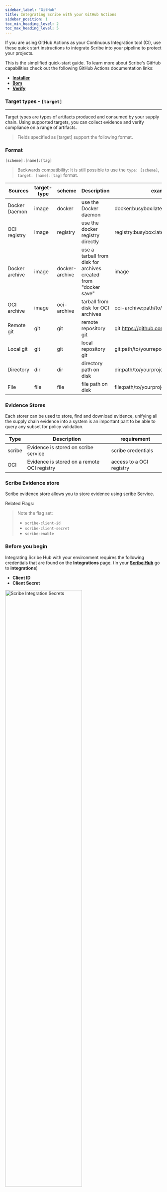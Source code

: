 ```yaml
---
sidebar_label: "GitHub"
title: Integrating Scribe with your GitHub Actions
sidebar_position: 1
toc_min_heading_level: 2
toc_max_heading_level: 5
---
```


If you are using GitHub Actions as your Continuous Integration tool (CI), use these quick start instructions to integrate Scribe into your pipeline to protect your projects. 

This is the simplified quick-start guide. To learn more about Scribe's GitHub capabilities check out the following GitHub Actions documentation links:
* **[Installer](../../../../docs/integrating-scribe/ci-integrations/github/github-actions/action-installer)**
* **[Bom](../../../../docs/integrating-scribe/ci-integrations/github/github-actions/action-bom.md)**
* **[Verify](../../../../docs/integrating-scribe/ci-integrations/github/github-actions/action-verify)**

### Target types - `[target]`
---
Target types are types of artifacts produced and consumed by your supply chain.
Using supported targets, you can collect evidence and verify compliance on a range of artifacts.

> Fields specified as [target] support the following format.

### Format

`[scheme]:[name]:[tag]` 

> Backwards compatibility: It is still possible to use the `type: [scheme]`, `target: [name]:[tag]` format.

| Sources | target-type | scheme | Description | example
| --- | --- | --- | --- | --- |
| Docker Daemon | image | docker | use the Docker daemon | docker:busybox:latest |
| OCI registry | image | registry | use the docker registry directly | registry:busybox:latest |
| Docker archive | image | docker-archive | use a tarball from disk for archives created from "docker save" | image | docker-archive:path/to/yourimage.tar |
| OCI archive | image | oci-archive | tarball from disk for OCI archives | oci-archive:path/to/yourimage.tar |
| Remote git | git| git | remote repository git | git:https://github.com/yourrepository.git |
| Local git | git | git | local repository git | git:path/to/yourrepository | 
| Directory | dir | dir | directory path on disk | dir:path/to/yourproject | 
| File | file | file | file path on disk | file:path/to/yourproject/file | 

### Evidence Stores
Each storer can be used to store, find and download evidence, unifying all the supply chain evidence into a system is an important part to be able to query any subset for policy validation.

| Type  | Description | requirement |
| --- | --- | --- |
| scribe | Evidence is stored on scribe service | scribe credentials |
| OCI | Evidence is stored on a remote OCI registry | access to a OCI registry |

### Scribe Evidence store
Scribe evidence store allows you to store evidence using scribe Service.

Related Flags:
> Note the flag set:
>* `scribe-client-id`
>* `scribe-client-secret`
>* `scribe-enable`

### Before you begin
Integrating Scribe Hub with your environment requires the following credentials that are found on the **Integrations** page. (In your **[Scribe Hub](https://prod.hub.scribesecurity.com/ "Scribe Hub Link")** go to **integrations**)

* **Client ID**
* **Client Secret**

<img src='../../../../img/ci/integrations-secrets.jpg' alt='Scribe Integration Secrets' width='70%' min-width='400px'/>

* Add the credentials according to the **[GitHub instructions](https://docs.github.com/en/actions/security-guides/encrypted-secrets/ "GitHub Instructions")**. Based on the code example below, be sure to call the secrets **clientid** for the **client_id**, and **clientsecret** for the **client_secret**.

* Use the Scribe custom pipe as shown in the example below

### Usage

```yaml
name:  scribe_github_workflow

on: 
  push:
    tags:
      - "*"

jobs:
  scribe-sign-verify:
    runs-on: ubuntu-latest
    steps:

        uses: scribe-security/action-bom@master
        with:
          target: [target]
          format: [attest, statement, attest-slsa, statement-slsa, attest-generic, statement-generic]
          scribe-enable: true
          scribe-client-id: ${{ secrets.clientid }}
          scribe-client-secret: ${{ secrets.clientsecret }}

        uses: scribe-security/action-verify@master
        with:
          target: [target]
          input-format: [attest, statement, attest-slsa, statement-slsa, attest-generic, statement-generic]
          scribe-enable: true
          scribe-client-id: ${{ secrets.clientid }}
          scribe-client-secret: ${{ secrets.clientsecret }}
```

You can store the Provenance Document in alternative evidence stores. You can learn more about them **[here](../../other-evidence-stores)**.

<!-- ### Checking policy compliance for your project

Assuming you have connected the ScribeApp with your organizational GitHub account and enacted the SLSA provenance generation code snippet as described above, you will be able to see the SLSA compliance breakdown in each of the future builds of the project where you added the code. 
The SSDF compliance will be checked automatically for each project build run after you have connected the ScribeApp with your organizational GitHub account.
The compliance icons can be seen in the product line:

<img src='../../../../img/ci/new-UI-project.jpg' alt='Project Description'/>

When you click on a project you'll get the list of builds. The compliance icons do not appear here:

<img src='../../../../img/ci/new-UI-version-history.jpg' alt='Project Version History'/>

To see the full compliance breakdown, click on a build-line. You'll get to this screen:

<img src='../../../../img/ci/new-UI-version-details.jpg' alt='Project Version Details'/>

To see the full breakdown of policies - exactly which policies have passed or failed, click on the **Compliance** tab and you'll get to this screen:

<img src='../../../../img/ci/new-UI-version-compliance.jpg' alt='Project Version Compliance'/>

There are 12 SLSA policies that Scribe checks and if all of them are checked out (pass) that means that the build is approved for SLSA level 3.

To learn more about each policy you can either click on them or see the explanation page **[here](../../../../docs/advanced-guide/ssc-regulations/slsapolicies)**.

There are 36 SSDF policies that Scribe checks and if all of them are checked out (pass) that means that the build is compliant with the SSDF requirements.

To learn more about each policy you can either click on them or see the explanation page **[here](../../../../docs/advanced-guide/ssc-regulations/ssdfpolicies)**.
 -->



